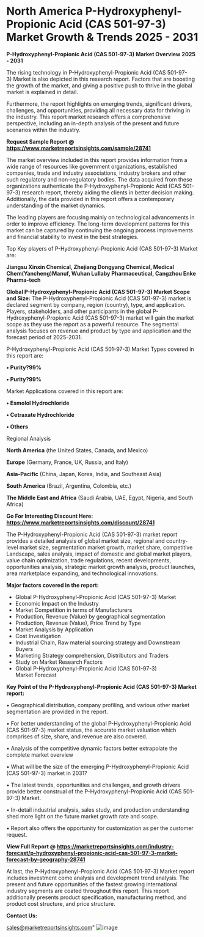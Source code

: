 # North America P-Hydroxyphenyl-Propionic Acid (CAS 501-97-3) Market Growth & Trends 2025 - 2031

<Strong> P-Hydroxyphenyl-Propionic Acid (CAS 501-97-3) Market Overview 2025 - 2031</strong>

The rising technology in P-Hydroxyphenyl-Propionic Acid (CAS 501-97-3) Market is also depicted in this research report. Factors that are boosting the growth of the market, and giving a positive push to thrive in the global market is explained in detail.

Furthermore, the report highlights on emerging trends, significant drivers, challenges, and opportunities, providing all necessary data for thriving in the industry. This report market research offers a comprehensive perspective, including an in-depth analysis of the present and future scenarios within the industry.

<strong>Request Sample Report @ <a href=https://www.marketreportsinsights.com/sample/28741>https://www.marketreportsinsights.com/sample/28741</a></strong>

The market overview included in this report provides information from a wide range of resources like government organizations, established companies, trade and industry associations, industry brokers and other such regulatory and non-regulatory bodies. The data acquired from these organizations authenticate the P-Hydroxyphenyl-Propionic Acid (CAS 501-97-3) research report, thereby aiding the clients in better decision making. Additionally, the data provided in this report offers a contemporary understanding of the market dynamics.

The leading players are focusing mainly on technological advancements in order to improve efficiency. The long-term development patterns for this market can be captured by continuing the ongoing process improvements and financial stability to invest in the best strategies.

Top Key players of P-Hydroxyphenyl-Propionic Acid (CAS 501-97-3) Market are:

<strong>Jiangsu Xinxin Chemical, Zhejiang Dongyang Chemical, Medical Chem(Yancheng)Manuf, Wuhan Lullaby Pharmaceutical, Cangzhou Enke Pharma-tech</strong>

<strong><b>Global P-Hydroxyphenyl-Propionic Acid (CAS 501-97-3) Market Scope and Size:</b></strong>
The P-Hydroxyphenyl-Propionic Acid (CAS 501-97-3) market is declared segment by company, region (country), type, and application. Players, stakeholders, and other participants in the global P-Hydroxyphenyl-Propionic Acid (CAS 501-97-3) market will gain the market scope as they use the report as a powerful resource. The segmental analysis focuses on revenue and product by type and application and the forecast period of 2025-2031.

P-Hydroxyphenyl-Propionic Acid (CAS 501-97-3) Market Types covered in this report are:

<strong>• Purity?99%

• Purity?99%</strong>

Market Applications covered in this report are:

<strong>• Esmolol Hydrochloride

• Cetraxate Hydrochloride

• Others</strong> 

Regional Analysis

<strong>North America</strong> (the United States, Canada, and Mexico)

<strong>Europe</strong> (Germany, France, UK, Russia, and Italy)

<strong>Asia-Pacific</strong> (China, Japan, Korea, India, and Southeast Asia)

<strong>South America</strong> (Brazil, Argentina, Colombia, etc.)

<strong>The Middle East and Africa</strong> (Saudi Arabia, UAE, Egypt, Nigeria, and South Africa)

<strong>Go For Interesting Discount Here: <a href=https://www.marketreportsinsights.com/discount/28741>https://www.marketreportsinsights.com/discount/28741</a></strong>

The P-Hydroxyphenyl-Propionic Acid (CAS 501-97-3) market report provides a detailed analysis of global market size, regional and country-level market size, segmentation market growth, market share, competitive Landscape, sales analysis, impact of domestic and global market players, value chain optimization, trade regulations, recent developments, opportunities analysis, strategic market growth analysis, product launches, area marketplace expanding, and technological innovations.

<strong><b>Major factors covered in the report:</b></strong>
<ul>
  <li>Global P-Hydroxyphenyl-Propionic Acid (CAS 501-97-3) Market </li>
  <li>Economic Impact on the Industry</li>
  <li>Market Competition in terms of Manufacturers</li>
  <li>Production, Revenue (Value) by geographical segmentation</li>
  <li>Production, Revenue (Value), Price Trend by Type</li>
  <li>Market Analysis by Application</li>
  <li>Cost Investigation</li>
  <li>Industrial Chain, Raw material sourcing strategy and Downstream Buyers</li>
  <li>Marketing Strategy comprehension, Distributors and Traders</li>
  <li>Study on Market Research Factors</li>
  <li>Global P-Hydroxyphenyl-Propionic Acid (CAS 501-97-3) Market Forecast</li>
</ul>

<strong><b>Key Point of the P-Hydroxyphenyl-Propionic Acid (CAS 501-97-3) Market report:</b></strong>

• Geographical distribution, company profiling, and various other market segmentation are provided in the report.

• For better understanding of the global P-Hydroxyphenyl-Propionic Acid (CAS 501-97-3) market status, the accurate market valuation which comprises of size, share, and revenue are also covered.

• Analysis of the competitive dynamic factors better extrapolate the complete market overview

• What will be the size of the emerging P-Hydroxyphenyl-Propionic Acid (CAS 501-97-3) market in 2031?

• The latest trends, opportunities and challenges, and growth drivers provide better construal of the P-Hydroxyphenyl-Propionic Acid (CAS 501-97-3) Market.

• In-detail industrial analysis, sales study, and production understanding shed more light on the future market growth rate and scope.

• Report also offers the opportunity for customization as per the customer request.

<strong><b>View Full Report @ <a href=https://marketreportsinsights.com/industry-forecast/p-hydroxyphenyl-propionic-acid-cas-501-97-3-market-forecast-by-geography-28741>https://marketreportsinsights.com/industry-forecast/p-hydroxyphenyl-propionic-acid-cas-501-97-3-market-forecast-by-geography-28741</a></b></strong>


At last, the P-Hydroxyphenyl-Propionic Acid (CAS 501-97-3) Market report includes investment come analysis and development trend analysis. The present and future opportunities of the fastest growing international industry segments are coated throughout this report. This report additionally presents product specification, manufacturing method, and product cost structure, and price structure.

<strong>Contact Us:</strong>

sales@marketreportsinsights.com"
![image](https://github.com/user-attachments/assets/cd59e76f-c658-46f7-8e90-8a70cd7e0a1e)
